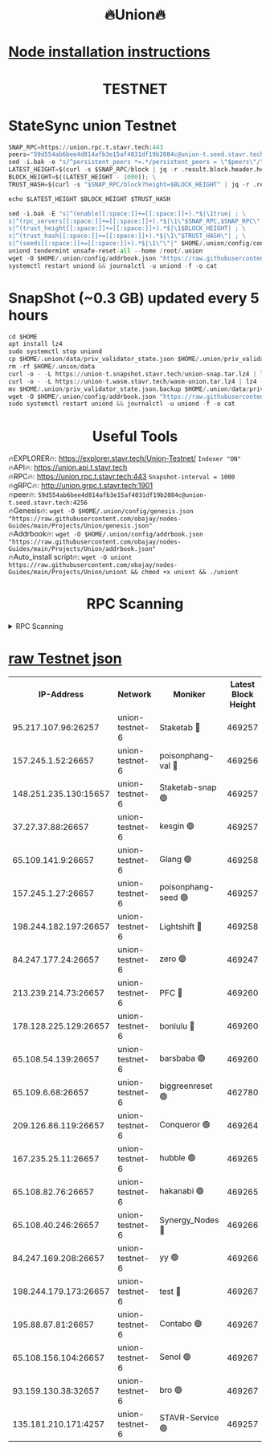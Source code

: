 <h1 align="center"> 🔥Union🔥</h1>

[Node installation instructions](https://github.com/obajay/nodes-Guides/tree/main/Projects/Union)
=

<h1 align="center"> TESTNET</h1>

# StateSync union Testnet
```python
SNAP_RPC=https://union.rpc.t.stavr.tech:443
peers="59d554ab6bee4d814afb3e15af4031df19b2084c@union-t.seed.stavr.tech:4256"
sed -i.bak -e "s/^persistent_peers *=.*/persistent_peers = \"$peers\"/" $HOME/.union/config/config.toml
LATEST_HEIGHT=$(curl -s $SNAP_RPC/block | jq -r .result.block.header.height); \
BLOCK_HEIGHT=$((LATEST_HEIGHT - 1000)); \
TRUST_HASH=$(curl -s "$SNAP_RPC/block?height=$BLOCK_HEIGHT" | jq -r .result.block_id.hash)

echo $LATEST_HEIGHT $BLOCK_HEIGHT $TRUST_HASH

sed -i.bak -E "s|^(enable[[:space:]]+=[[:space:]]+).*$|\1true| ; \
s|^(rpc_servers[[:space:]]+=[[:space:]]+).*$|\1\"$SNAP_RPC,$SNAP_RPC\"| ; \
s|^(trust_height[[:space:]]+=[[:space:]]+).*$|\1$BLOCK_HEIGHT| ; \
s|^(trust_hash[[:space:]]+=[[:space:]]+).*$|\1\"$TRUST_HASH\"| ; \
s|^(seeds[[:space:]]+=[[:space:]]+).*$|\1\"\"|" $HOME/.union/config/config.toml
uniond tendermint unsafe-reset-all --home /root/.union
wget -O $HOME/.union/config/addrbook.json "https://raw.githubusercontent.com/obajay/nodes-Guides/main/Projects/Union/addrbook.json"
systemctl restart uniond && journalctl -u uniond -f -o cat
```
# SnapShot (~0.3 GB) updated every 5 hours
```python
cd $HOME
apt install lz4
sudo systemctl stop uniond
cp $HOME/.union/data/priv_validator_state.json $HOME/.union/priv_validator_state.json.backup
rm -rf $HOME/.union/data
curl -o - -L https://union-t.snapshot.stavr.tech/union-snap.tar.lz4 | lz4 -c -d - | tar -x -C $HOME/.union --strip-components 2
curl -o - -L https://union-t.wasm.stavr.tech/wasm-union.tar.lz4 | lz4 -c -d - | tar -x -C $HOME/.union --strip-components 2
mv $HOME/.union/priv_validator_state.json.backup $HOME/.union/data/priv_validator_state.json
wget -O $HOME/.union/config/addrbook.json "https://raw.githubusercontent.com/obajay/nodes-Guides/main/Projects/Union/addrbook.json"
sudo systemctl restart uniond && journalctl -u uniond -f -o cat
```
 <h1 align="center"> Useful Tools</h1>
 
🔥EXPLORER🔥: https://explorer.stavr.tech/Union-Testnet/        `Indexer "ON"` \
🔥API🔥:      https://union.api.t.stavr.tech \
🔥RPC🔥:      https://union.rpc.t.stavr.tech:443              `Snapshot-interval = 1000` \
🔥gRPC🔥:     http://union.grpc.t.stavr.tech:1901 \
🔥peer🔥:     `59d554ab6bee4d814afb3e15af4031df19b2084c@union-t.seed.stavr.tech:4256` \
🔥Genesis🔥:     `wget -O $HOME/.union/config/genesis.json "https://raw.githubusercontent.com/obajay/nodes-Guides/main/Projects/Union/genesis.json"` \
🔥Addrbook🔥: ```wget -O $HOME/.union/config/addrbook.json "https://raw.githubusercontent.com/obajay/nodes-Guides/main/Projects/Union/addrbook.json"``` \
🔥Auto_install script🔥:  `wget -O uniont https://raw.githubusercontent.com/obajay/nodes-Guides/main/Projects/Union/uniont && chmod +x uniont && ./uniont`

<h1 align="center"> RPC Scanning</h1>

<details>
<summary>RPC Scanning</summary>

<h2 align="center"> We scan nodes in real time every 4 hours. And we provide the final result of RPC endpoints.
We cannot influence the operation of these nodes in any way. </h2>


```python
If Voting Power is higher than 0 --> then the Node is a validator of the network and may be subject to attack and be a potential threat to the chain.
```
```python
We marked such validators with a red symbol
```

</details>

[raw Testnet json](https://rpc-check.uniont.stavr.tech/uniont/rpc-uniont-result.json)
=



<table><tr><th>IP-Address</th><th>Network</th><th>Moniker</th><th>Latest Block Height</th><th>Earliest Block Height</th><th>Catching Up</th><th>Tx Index</th><th>Voting Power</th><th>Scan Time</th></tr><tr><td>95.217.107.96:26257</td><td>union-testnet-6</td><td>Staketab 🔴</td><td>469257</td><td>1</td><td>False</td><td>on</td><td>1000002</td><td>2024-03-16T16:28:59.089456722UTC</td></tr><tr><td>157.245.1.52:26657</td><td>union-testnet-6</td><td>poisonphang-val 🔴</td><td>469256</td><td>1</td><td>False</td><td>on</td><td>1000000</td><td>2024-03-16T16:28:59.751642479UTC</td></tr><tr><td>148.251.235.130:15657</td><td>union-testnet-6</td><td>Staketab-snap 🟢</td><td>469257</td><td>1</td><td>False</td><td>on</td><td>0</td><td>2024-03-16T16:29:00.307369891UTC</td></tr><tr><td>37.27.37.88:26657</td><td>union-testnet-6</td><td>kesgin 🟢</td><td>469257</td><td>1</td><td>False</td><td>on</td><td>0</td><td>2024-03-16T16:29:00.650246064UTC</td></tr><tr><td>65.109.141.9:26657</td><td>union-testnet-6</td><td>Glang 🟢</td><td>469258</td><td>1</td><td>False</td><td>on</td><td>0</td><td>2024-03-16T16:29:05.091634559UTC</td></tr><tr><td>157.245.1.27:26657</td><td>union-testnet-6</td><td>poisonphang-seed 🟢</td><td>469257</td><td>1</td><td>False</td><td>on</td><td>0</td><td>2024-03-16T16:29:06.041547288UTC</td></tr><tr><td>198.244.182.197:26657</td><td>union-testnet-6</td><td>Lightshift 🔴</td><td>469258</td><td>1</td><td>False</td><td>on</td><td>1000000</td><td>2024-03-16T16:29:08.387962029UTC</td></tr><tr><td>84.247.177.24:26657</td><td>union-testnet-6</td><td>zero 🟢</td><td>469247</td><td>1</td><td>False</td><td>on</td><td>0</td><td>2024-03-16T16:29:15.576357392UTC</td></tr><tr><td>213.239.214.73:26657</td><td>union-testnet-6</td><td>PFC 🔴</td><td>469260</td><td>1</td><td>False</td><td>on</td><td>1000001</td><td>2024-03-16T16:29:19.916395900UTC</td></tr><tr><td>178.128.225.129:26657</td><td>union-testnet-6</td><td>bonlulu 🔴</td><td>469260</td><td>1</td><td>False</td><td>on</td><td>1000000</td><td>2024-03-16T16:29:20.575255212UTC</td></tr><tr><td>65.108.54.139:26657</td><td>union-testnet-6</td><td>barsbaba 🟢</td><td>469260</td><td>1</td><td>False</td><td>on</td><td>0</td><td>2024-03-16T16:29:20.942095929UTC</td></tr><tr><td>65.109.6.68:26657</td><td>union-testnet-6</td><td>biggreenreset 🟢</td><td>462780</td><td>1</td><td>False</td><td>on</td><td>0</td><td>2024-03-16T16:29:23.301627057UTC</td></tr><tr><td>209.126.86.119:26657</td><td>union-testnet-6</td><td>Conqueror 🟢</td><td>469264</td><td>1</td><td>False</td><td>on</td><td>0</td><td>2024-03-16T16:29:44.860361771UTC</td></tr><tr><td>167.235.25.11:26657</td><td>union-testnet-6</td><td>hubble 🟢</td><td>469265</td><td>1</td><td>False</td><td>on</td><td>0</td><td>2024-03-16T16:29:51.208418277UTC</td></tr><tr><td>65.108.82.76:26657</td><td>union-testnet-6</td><td>hakanabi 🟢</td><td>469265</td><td>1</td><td>False</td><td>on</td><td>0</td><td>2024-03-16T16:29:51.595832941UTC</td></tr><tr><td>65.108.40.246:26657</td><td>union-testnet-6</td><td>Synergy_Nodes 🔴</td><td>469266</td><td>1</td><td>False</td><td>on</td><td>1000001</td><td>2024-03-16T16:29:58.026469328UTC</td></tr><tr><td>84.247.169.208:26657</td><td>union-testnet-6</td><td>yy 🟢</td><td>469266</td><td>1</td><td>False</td><td>on</td><td>0</td><td>2024-03-16T16:29:58.394623313UTC</td></tr><tr><td>198.244.179.173:26657</td><td>union-testnet-6</td><td>test 🔴</td><td>469267</td><td>1</td><td>False</td><td>on</td><td>1000001</td><td>2024-03-16T16:30:00.736829323UTC</td></tr><tr><td>195.88.87.81:26657</td><td>union-testnet-6</td><td>Contabo 🟢</td><td>469267</td><td>1</td><td>False</td><td>on</td><td>0</td><td>2024-03-16T16:30:01.091492728UTC</td></tr><tr><td>65.108.156.104:26657</td><td>union-testnet-6</td><td>Senol 🟢</td><td>469267</td><td>1</td><td>False</td><td>on</td><td>0</td><td>2024-03-16T16:30:01.446001452UTC</td></tr><tr><td>93.159.130.38:32657</td><td>union-testnet-6</td><td>bro 🟢</td><td>469267</td><td>1</td><td>False</td><td>on</td><td>0</td><td>2024-03-16T16:30:01.761292526UTC</td></tr><tr><td>135.181.210.171:4257</td><td>union-testnet-6</td><td>STAVR-Service 🟢</td><td>469257</td><td>466001</td><td>False</td><td>on</td><td>0</td><td>2024-03-16T16:29:00.059985388UTC</td></tr></table>
